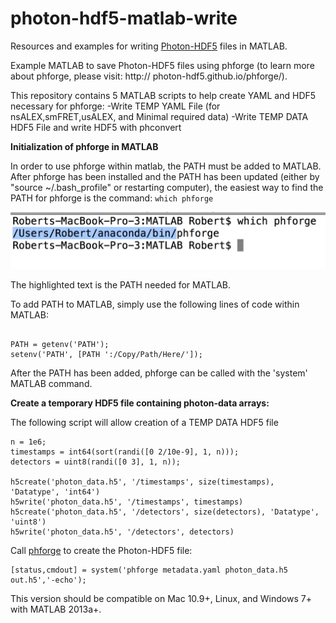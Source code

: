 # photon-hdf5-matlab-write
Resources and examples for writing [Photon-HDF5](http://photon-hdf5.org) files in MATLAB.

Example MATLAB to save Photon-HDF5 files using phforge (to learn more about phforge, please visit: http:// photon-hdf5.github.io/phforge/).

This repository contains 5 MATLAB scripts to help create YAML and HDF5 necessary for phforge:
-Write TEMP YAML File (for nsALEX,smFRET,usALEX, and Minimal required data)
-Write TEMP DATA HDF5 File and write HDF5 with phconvert

**Initialization of phforge in MATLAB**

In order to use phforge within matlab, the PATH must be added to MATLAB. After phforge has been installed and the PATH has been updated (either by "source ~/.bash_profile" or restarting computer), the easiest way to find the PATH for phforge is the command: `which phforge`

![Find_Path](Figures/Find_Path.png?raw=true "Find_Path;")

The highlighted text is the PATH needed for MATLAB.

To add PATH to MATLAB, simply use the following lines of code within MATLAB:

```

PATH = getenv('PATH');
setenv('PATH', [PATH ':/Copy/Path/Here/']);

```

After the PATH has been added, phforge can be called with the 'system' MATLAB command.


**Create a temporary HDF5 file containing photon-data arrays:**

The following script will allow creation of a TEMP DATA HDF5 file

```
n = 1e6; 
timestamps = int64(sort(randi([0 2/10e-9], 1, n)));
detectors = uint8(randi([0 3], 1, n));

h5create('photon_data.h5', '/timestamps', size(timestamps), 'Datatype', 'int64')
h5write('photon_data.h5', '/timestamps', timestamps)
h5create('photon_data.h5', '/detectors', size(detectors), 'Datatype', 'uint8')
h5write('photon_data.h5', '/detectors', detectors)
```

Call [phforge](http://photon-hdf5.github.io/phforge/) to create the Photon-HDF5 file:

```
[status,cmdout] = system('phforge metadata.yaml photon_data.h5 out.h5','-echo');
```

This version should be compatible on Mac 10.9+, Linux, and Windows 7+ with MATLAB 2013a+.
